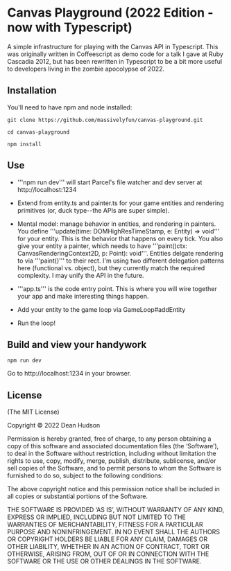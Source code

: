 # Canvas Playground (2022 Edition - now with Typescript)

A simple infrastructure for playing with the Canvas API in Typescript. This was originally written in Coffeescript as demo code for a talk I gave at Ruby Cascadia 2012, but has been rewritten in Typescript to be a bit more useful to developers living in the zombie apocolypse of 2022.

## Installation

You'll need to have npm and node installed:

```
git clone https://github.com/massivelyfun/canvas-playground.git

cd canvas-playground

npm install
```

## Use

* '''npm run dev''' will start Parcel's file watcher and dev server at http://localhost:1234

* Extend from entity.ts and painter.ts for your game entities and rendering primitives (or, duck type--the APIs are super simple).

* Mental model: manage behavior in entities, and rendering in painters. You define '''update(time: DOMHighResTimeStamp, e: Entity) => void''' for your entity. This is the behavior that happens on every tick. You also give your entity a painter, which needs to have '''paint()ctx: CanvasRenderingContext2D, p: Point): void'''. Entities delgate rendering to via '''paint()''' to their rect. I'm using two different delegation patterns here (functional vs. object), but they currently match the required complexity. I may unify the API in the future.

* '''app.ts''' is the code entry point. This is where you will wire together your app and make interesting things happen.

* Add your entity to the game loop via GameLoop#addEntity

* Run the loop!

## Build and view your handywork

```
npm run dev
```
Go to http://localhost:1234 in your browser. 

## License

(The MIT License)

Copyright © 2022 Dean Hudson

Permission is hereby granted, free of charge, to any person obtaining a copy of this software and associated documentation files (the ‘Software’), to deal in the Software without restriction, including without limitation the rights to use, copy, modify, merge, publish, distribute, sublicense, and/or sell copies of the Software, and to permit persons to whom the Software is furnished to do so, subject to the following conditions:

The above copyright notice and this permission notice shall be included in all copies or substantial portions of the Software.

THE SOFTWARE IS PROVIDED ‘AS IS’, WITHOUT WARRANTY OF ANY KIND, EXPRESS OR IMPLIED, INCLUDING BUT NOT LIMITED TO THE WARRANTIES OF MERCHANTABILITY, FITNESS FOR A PARTICULAR PURPOSE AND NONINFRINGEMENT. IN NO EVENT SHALL THE AUTHORS OR COPYRIGHT HOLDERS BE LIABLE FOR ANY CLAIM, DAMAGES OR OTHER LIABILITY, WHETHER IN AN ACTION OF CONTRACT, TORT OR OTHERWISE, ARISING FROM, OUT OF OR IN CONNECTION WITH THE SOFTWARE OR THE USE OR OTHER DEALINGS IN THE SOFTWARE.